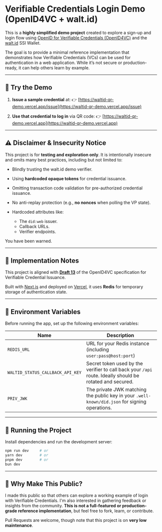 # Verifiable Credentials Login Demo (OpenID4VC + walt.id)

This is a **highly simplified demo project** created to explore a sign-up and login flow using [OpenID for Verifiable Credentials (OpenID4VC)](https://openid.net/specs/openid-4-verifiable-credential-issuance-1_0-ID1.html) and the [walt.id](https://walt.id) SSI Wallet.

The goal is to provide a minimal reference implementation that demonstrates how Verifiable Credentials (VCs) can be used for authentication in a web application. While it’s not secure or production-ready, it can help others learn by example.

---

## 🧪 Try the Demo

1. **Issue a sample credential** at:
   👉 [https://waltid-qr-demo.vercel.app/issue](https://waltid-qr-demo.vercel.app/issue)

2. **Use that credential to log in** via QR code:
   👉 [https://waltid-qr-demo.vercel.app](https://waltid-qr-demo.vercel.app)

---

## ⚠️ Disclaimer & Insecurity Notice

This project is for **testing and exploration only**. It is intentionally insecure and omits many best practices, including but not limited to:

* Blindly trusting the walt.id demo verifier.
* Using **hardcoded opaque tokens** for credential issuance.
* Omitting transaction code validation for pre-authorized credential issuance.
* No anti-replay protection (e.g., **no nonces** when polling the VP state).
* Hardcoded attributes like:

  * The `did:web` issuer.
  * Callback URLs.
  * Verifier endpoints.

You have been warned.

---

## 🔧 Implementation Notes

This project is aligned with **[Draft 13](https://openid.net/specs/openid-4-verifiable-credential-issuance-1_0-ID1.html)** of the OpenID4VC specification for Verifiable Credential Issuance.

Built with [Next.js](https://nextjs.org/) and deployed on [Vercel](https://vercel.com/), it uses **Redis** for temporary storage of authentication state.

---

## 🔐 Environment Variables

Before running the app, set up the following environment variables:

| Name                             | Description                                                                                              |
| -------------------------------- | -------------------------------------------------------------------------------------------------------- |
| `REDIS_URL`                      | URL for your Redis instance (including `user:pass@host:port`)                                            |
| `WALTID_STATUS_CALLBACK_API_KEY` | Secret token used by the verifier to call back your `/api` route. Ideally should be rotated and secured. |
| `PRIV_JWK`                       | The private JWK matching the public key in your `.well-known/did.json` for signing operations.           |

---

## 🚀 Running the Project

Install dependencies and run the development server:

```bash
npm run dev     # or
yarn dev        # or
pnpm dev        # or
bun dev
```

---

## 🙋 Why Make This Public?

I made this public so that others can explore a working example of login with Verifiable Credentials. I'm also interested in gathering feedback or insights from the community. **This is not a full-featured or production-grade reference implementation**, but feel free to fork, learn, or contribute.

Pull Requests are welcome, though note that this project is on **very low maintenance**.
